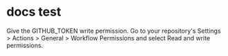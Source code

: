 # docs test

Give the GITHUB_TOKEN write permission. Go to your repository's Settings > Actions > General > Workflow Permissions and select Read and write permissions.